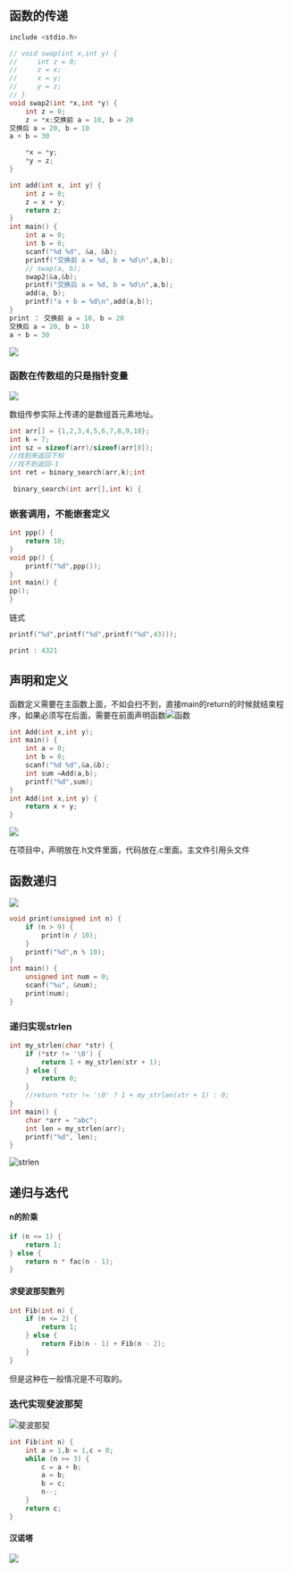 ## 函数的传递

```c
include <stdio.h>

// void swap(int x,int y) {
//     int z = 0;
//     z = x;
//     x = y;
//     y = z;
// }
void swap2(int *x,int *y) {
    int z = 0;
    z = *x;交换前 a = 10, b = 20
交换后 a = 20, b = 10
a + b = 30

    *x = *y;
    *y = z;
}

int add(int x, int y) {
    int z = 0;
    z = x + y;
    return z;
}
int main() {
    int a = 0;
    int b = 0;
    scanf("%d %d", &a, &b);
    printf("交换前 a = %d, b = %d\n",a,b);
    // swap(a, b);
    swap2(&a,&b);
    printf("交换后 a = %d, b = %d\n",a,b);
    add(a, b);
    printf("a + b = %d\n",add(a,b));
}
print ： 交换前 a = 10, b = 20
交换后 a = 20, b = 10
a + b = 30

```

![](Screenshot/Screenshot_20241111_040426.png)

### 函数在传数组的只是指针变量

![](Screenshot/Screenshot_20241112_062316.png)

数组传参实际上传递的是数组首元素地址。

```c
int arr[] = {1,2,3,4,5,6,7,8,9,10};
int k = 7;
int sz = sizeof(arr)/sizeof(arr[0]);
//找到来返回下标
//找不到返回-1
int ret = binary_search(arr,k);int
    
 binary_search(int arr[],int k) {
```

### 嵌套调用，不能嵌套定义

```c
int ppp() {
    return 10;
}
void pp() {
    printf("%d",ppp());
}
int main() {
pp();
}
```

链式

```c
printf("%d",printf("%d",printf("%d",43))); 

print : 4321
```

## 声明和定义

函数定义需要在主函数上面，不如会扫不到，直接main的return的时候就结束程序，如果必须写在后面，需要在前面声明函数![函数](Screenshot/Screenshot_20241112_092458.png)

```c
int Add(int x,int y);
int main() {
    int a = 0;
    int b = 0;
    scanf("%d %d",&a,&b);
    int sum =Add(a,b);
    printf("%d",sum);
}
int Add(int x,int y) {
    return x + y;
}
```

![](Screenshot/Screenshot_20241112_092932.png)

在项目中，声明放在.h文件里面，代码放在.c里面。主文件引用头文件

## 函数递归

![](Screenshot/Screenshot_20241112_151922.png)

```c
void print(unsigned int n) {
    if (n > 9) {
        print(n / 10);
    }
    printf("%d",n % 10);
}
int main() {
    unsigned int num = 0;
    scanf("%u", &num);
    print(num);
}
```

### 递归实现strlen

```c
int my_strlen(char *str) {
    if (*str != '\0') {
        return 1 + my_strlen(str + 1);
    } else {
        return 0;
    }
    //return *str != '\0' ? 1 + my_strlen(str + 1) : 0;
}
int main() {
    char *arr = "abc";
    int len = my_strlen(arr);
    printf("%d", len);
}
```

![strlen](Screenshot/Screenshot_20241113_152535.png)

## 递归与迭代

#### n的阶乘

```c
if (n <= 1) {
    return 1;
} else {
    return n * fac(n - 1);
}
```

#### 求斐波那契数列

```c
int Fib(int n) {
    if (n <= 2) {
        return 1;
    } else {
        return Fib(n - 1) + Fib(n - 2);
    }
}
```

但是这种在一般情况是不可取的。

### 迭代实现斐波那契

![斐波那契](Screenshot/Screenshot_20241113_170405.png)

```c
int Fib(int n) {
    int a = 1,b = 1,c = 0;
    while (n >= 3) {
        c = a + b;
        a = b;
        b = c;
        n--;
    }
    return c;
}
```

#### 汉诺塔

![](Screenshot/Screenshot_20241113_171853.png)